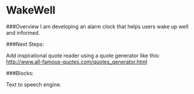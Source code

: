 WakeWell
========

###Overview
I am developing an alarm clock that helps users wake up well and informed. 

###Next Steps: 

Add inspirational quote reader using a quote generator like this: 
http://www.all-famous-quotes.com/quotes_generator.html

###Blocks:

Text to speech engine. 


